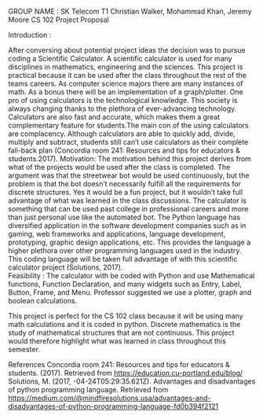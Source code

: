 GROUP NAME : SK Telecom T1 
Christian Walker, Mohammad Khan, Jeremy Moore
CS 102 Project Proposal

Introduction : 

After conversing about potential project ideas the decision was to pursue coding a Scientific Calculator. A scientific calculator is used for many disciplines in mathematics, engineering and the sciences. This project is practical because it can be used after the class throughout the rest of the teams careers. As computer science majors there are many instances of math. As a bonus there will be an implementation of a graph/plotter.
One pro of using calculators is the technological knowledge. This society is always changing thanks to the plethora of ever-advancing technology. Calculators are also fast and accurate, which makes them a great complementary feature for students.The main con of the using calculators are complacency. Although calculators are able to quickly add, divide, multiply and subtract, students still can’t use calculators as their complete fall-back plan (Concordia room 241: Resources and tips for educators & students.2017). 
Motivation: 
The motivation behind this project derives from what of the projects would be used after the class is completed. The argument was that the streetwear bot would be used continuously, but the problem is that the bot doesn’t necessarily fulfill all the requirements for discrete structures. Yes it would be a fun project, but it wouldn’t take full advantage of what was learned in the class discussions. The calculator is something that can be used past college in professional careers and more than just personal use like the automated bot. 
The Python language has diversified application in the software development companies such as in gaming, web frameworks and applications, language development, prototyping, graphic design applications, etc. This provides the language a higher plethora over other programming languages used in the industry. This coding language will be taken full advantage of with this scientific calculator project (Solutions, 2017).  
Feasibility : 
The calculator with be coded with Python and use Mathematical functions, Function Declaration, and many widgets such as Entry, Label, Button, Frame, and Menu. Professor suggested we use a plotter, graph and boolean calculations. 

This project is perfect for the CS 102 class because it will be using many math calculations and it is coded in python. Discrete mathematics is the study of mathematical structures that are not continuous. This project would therefore highlight what was learned in class throughout this semester.

References
Concordia room 241: Resources and tips for educators & students. (2017). Retrieved from https://education.cu-portland.edu/blog/
Solutions, M. (2017, -04-24T05:29:35.621Z). Advantages and disadvantages of python programming language. Retrieved from https://medium.com/@mindfiresolutions.usa/advantages-and-disadvantages-of-python-programming-language-fd0b394f2121
